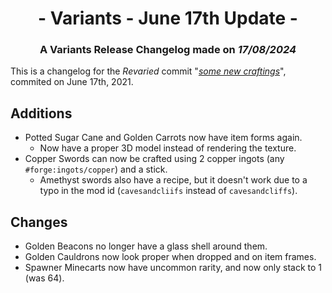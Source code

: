 # <div style="text-align: center;">- Variants - June 17th Update -</div>
### <div style="text-align: center;">A Variants Release Changelog made on *17/08/2024*</div>
This is a changelog for the *Revaried* commit "[*some new craftings*](https://github.com/isabellawoods/Revaried/commit/6eb6aae7f57d67517ab5dbc6b80b1efa638d702e)", commited on June 17th, 2021.

## Additions
- Potted Sugar Cane and Golden Carrots now have item forms again.
  - Now have a proper 3D model instead of rendering the texture.
- Copper Swords can now be crafted using 2 copper ingots (any `#forge:ingots/copper`) and a stick.
  - Amethyst swords also have a recipe, but it doesn't work due to a typo in the mod id (`cavesandcliifs` instead of `cavesandcliffs`).

## Changes
- Golden Beacons no longer have a glass shell around them.
- Golden Cauldrons now look proper when dropped and on item frames.
- Spawner Minecarts now have uncommon rarity, and now only stack to 1 (was 64).